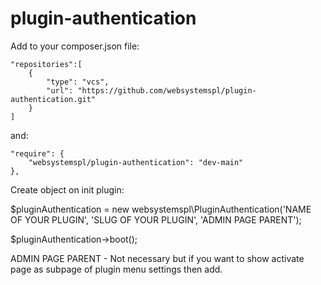 # plugin-authentication

Add to your composer.json file:

    "repositories":[
        {
            "type": "vcs",
            "url": "https://github.com/websystemspl/plugin-authentication.git"
        }
    ]  

and:

    "require": {
        "websystemspl/plugin-authentication": "dev-main"
    },

Create object on init plugin:

$pluginAuthentication = new websystemspl\PluginAuthentication('NAME OF YOUR PLUGIN', 'SLUG OF YOUR PLUGIN', 'ADMIN PAGE PARENT');

$pluginAuthentication->boot();

ADMIN PAGE PARENT - Not necessary but if you want to show activate page as subpage of plugin menu settings then add.